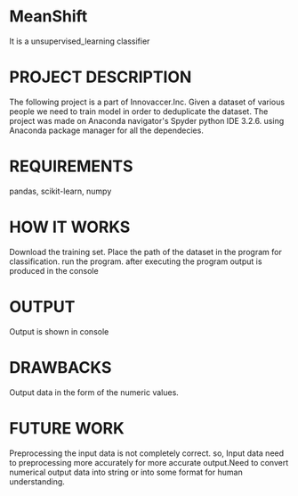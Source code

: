 # MeanShift
  It is a unsupervised_learning classifier 

# PROJECT DESCRIPTION
  The following project is a part of Innovaccer.Inc.
  Given a dataset of various people we need to train model in order to deduplicate the dataset.
  The project was made on Anaconda navigator's Spyder python IDE 3.2.6. using Anaconda package manager for all the dependecies.
# REQUIREMENTS
  pandas,
  scikit-learn,
  numpy
# HOW IT WORKS
Download the training set.
Place the path of the dataset in the program for classification.
run the program.
after executing the program output is produced in the console
# OUTPUT
Output is shown in console
# DRAWBACKS
Output data in the form of the numeric values.
# FUTURE WORK
Preprocessing the input data is not completely correct. so, Input data need to preprocessing more accurately for more accurate output.Need to convert numerical output data into string or into some format for human understanding.
